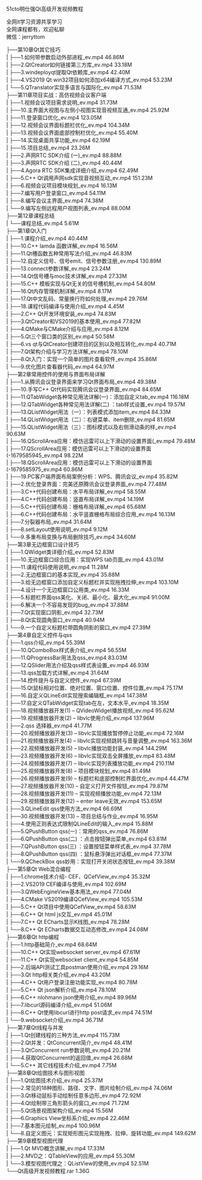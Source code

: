 51cto明仕强Qt高级开发视频教程

全网it学习资源共享学习<br>全网课程都有，欢迎私聊<br>微信：jerryttom<br>

├──第10章Qt其它技巧<br> | ├──1.如何带参数启动外部进程_ev.mp4 46.86M<br> | ├──2.QtCreator如何链接第三方库_ev.mp4 33.18M<br> | ├──3.windeployqt提取Qt依赖库_ev.mp4 42.40M<br> | ├──4.VS2019 Qt win32项目如何添加x64编译方式_ev.mp4 53.23M<br> | └──5.QTranslator实现多语言与国际化_ev.mp4 71.53M<br> ├──第11章项目实战：高仿视频会议客户端<br> | ├──1.视频会议项目需求说明_ev.mp4 31.73M<br> | ├──10.主界面大视图与左侧小视图实现音视频互通_ev.mp4 25.92M<br> | ├──11.登录窗口优化_ev.mp4 123.05M<br> | ├──12.视频会议界面标题栏优化_ev.mp4 104.34M<br> | ├──13.视频会议界面底部控制栏优化_ev.mp4 55.40M<br> | ├──14.实现桌面共享功能_ev.mp4 62.19M<br> | ├──15.项目总结_ev.mp4 23.26M<br> | ├──2.声网RTC SDK介绍 (一)_ev.mp4 88.88M<br> | ├──3.声网RTC SDK介绍 (二)_ev.mp4 40.44M<br> | ├──4.Agora RTC SDK集成详细介绍_ev.mp4 62.49M<br> | ├──5.C++ Qt调用声网sdk实现音视频互动_ev.mp4 151.23M<br> | ├──6.视频会议项目模块规划_ev.mp4 16.13M<br> | ├──7.编写用户登录窗口_ev.mp4 54.11M<br> | ├──8.编写会议主界面_ev.mp4 74.38M<br> | └──9.编写左侧远程用户视图列表_ev.mp4 88.00M<br> ├──第12章课程总结<br> | └──课程总结_ev.mp4 5.61M<br> ├──第1章Qt入门<br> | ├──1.课程介绍_ev.mp4 40.44M<br> | ├──10.C++ lamda 函数详解_ev.mp4 16.56M<br> | ├──11.Qt槽函数五种常用写法介绍_ev.mp4 46.83M<br> | ├──12.自定义信号、信号emit、信号参数注册_ev.mp4 130.89M<br> | ├──13.connect参数详解_ev.mp4 23.24M<br> | ├──14.Qt信号槽与moc技术详解_ev.mp4 27.33M<br> | ├──15.C++ 模板实现与Qt无关的信号槽机制_ev.mp4 54.80M<br> | ├──16.Qt内存管理机制详解_ev.mp4 8.17M<br> | ├──17.Qt中文乱码、常量换行符如何处理_ev.mp4 29.76M<br> | ├──18.课程代码编译与使用介绍_ev.mp4 4.45M<br> | ├──2.C++ Qt开发环境安装_ev.mp4 74.83M<br> | ├──3.QtCreator和VS2019的基本使用_ev.mp4 77.82M<br> | ├──4.QMake与CMake介绍与应用_ev.mp4 8.12M<br> | ├──5.Qt三个窗口类的区别_ev.mp4 50.58M<br> | ├──6.vs qt与QtCreator创建项目的区别以及相互转化_ev.mp4 40.71M<br> | ├──7.Qt架构介绍与学习方法详解_ev.mp4 78.10M<br> | ├──8.Qt入门：实现一个简单的图片查看软件_ev.mp4 35.86M<br> | └──9.优化图片查看器代码_ev.mp4 64.97M<br> ├──第2章常用控件的使用与界面布局详解<br> | ├──1.从腾讯会议登录界面来学习Qt界面布局_ev.mp4 49.38M<br> | ├──10.手写C++ Qt代码实现腾讯会议登录界面_ev.mp4 84.65M<br> | ├──11.QTabWidget各种常见用法详解(一)：添加自定义tab_ev.mp4 116.18M<br> | ├──12.QTabWidget各种常见用法详解(二) ：tab样式设置_ev.mp4 19.57M<br> | ├──13.QListWidget用法（一）：列表模式添加item_ev.mp4 84.33M<br> | ├──14.QListWidget用法（二）：右键菜单、item删除_ev.mp4 81.65M<br> | ├──15.QListWidget用法（三）：图标模式以及右侧滑动条的样_ev.mp4 90.63M<br> | ├──16.QScrollArea应用：模仿迅雷可以上下滑动的设置界面(_ev.mp4 79.48M<br> | ├──17.QScrollArea应用：模仿迅雷可以上下滑动的设置界面(-1679585945_ev.mp4 98.22M<br> | ├──18.QScrollArea应用：模仿迅雷可以上下滑动的设置界面(-1679585975_ev.mp4 60.86M<br> | ├──19.PC客户端界面布局案例分析：WPS、腾讯会议_ev.mp4 35.82M<br> | ├──2.优化登录界面：完美还原腾讯会议登录界面_ev.mp4 77.48M<br> | ├──3.C++代码创建布局：水平布局详解_ev.mp4 58.55M<br> | ├──4.C++代码创建布局：竖直布局详解_ev.mp4 14.19M<br> | ├──5.C++代码创建布局：栅格布局详解_ev.mp4 65.68M<br> | ├──6.C++代码创建布局：水平竖直栅格布局综合应用_ev.mp4 16.13M<br> | ├──7.分裂器布局_ev.mp4 31.64M<br> | ├──8.setLayout使用说明_ev.mp4 9.12M<br> | └──9.多重布局变换与布局删除技巧_ev.mp4 34.60M<br> ├──第3章无边框窗口设计技巧<br> | ├──1.QWidget类详细介绍_ev.mp4 52.83M<br> | ├──10.无边框窗口综合应用：实现WPS tab页面_ev.mp4 43.01M<br> | ├──11.课程代码使用说明_ev.mp4 11.28M<br> | ├──2.无边框窗口的基本实现_ev.mp4 35.88M<br> | ├──3.给无边框窗口添加自定义标题栏并实现拖拽拉伸_ev.mp4 103.10M<br> | ├──4.设计一个无边框窗口公用类_ev.mp4 16.33M<br> | ├──5.标题栏界面qss美化、关闭、最小化、最大化_ev.mp4 91.00M<br> | ├──6.解决一个不容易发现的bug_ev.mp4 37.88M<br> | ├──7.Qt实现窗口阴影_ev.mp4 32.73M<br> | ├──8.Qt实现圆角窗口_ev.mp4 40.94M<br> | └──9.一个自定义标题栏带圆角阴影的窗口_ev.mp4 27.39M<br> ├──第4章自定义控件与qss<br> | ├──1.qss介绍_ev.mp4 55.39M<br> | ├──10.QComboBox样式表介绍_ev.mp4 56.55M<br> | ├──11.QProgressBar用法及qss_ev.mp4 83.03M<br> | ├──12.QSlider用法介绍及qss样式表设置_ev.mp4 46.93M<br> | ├──13.qss加载方式详解_ev.mp4 31.64M<br> | ├──14.控件提升与自定义控件_ev.mp4 67.39M<br> | ├──15.Qt鼠标相对位置、绝对位置、窗口位置、控件位置_ev.mp4 75.17M<br> | ├──16.自定义QLineEdit实现搜索编辑框_ev.mp4 147.38M<br> | ├──17.自定义QTabWidget实现tab在左，文本水平_ev.mp4 18.35M<br> | ├──18.视频播放器开发(1) – QVideoWidget播放视频_ev.mp4 95.62M<br> | ├──19.视频播放器开发(2) – libvlc使用介绍_ev.mp4 137.96M<br> | ├──2.qss 选择器_ev.mp4 41.77M<br> | ├──20.视频播放器开发(3) – libvlc实现播放暂停停止功能_ev.mp4 72.16M<br> | ├──21.视频播放器开发(4) – libvlc实现视频跳转与音量调整_ev.mp4 163.36M<br> | ├──22.视频播放器开发(5) – libvlc播放功能封装_ev.mp4 144.29M<br> | ├──23.视频播放器开发(6) – libvlc实现双击全屏播放_ev.mp4 83.48M<br> | ├──24.视频播放器开发(7) – libvlc实现列表播放功能_ev.mp4 210.11M<br> | ├──25.视频播放器开发(8) – 项目模块规划_ev.mp4 81.49M<br> | ├──26.视频播放器开发(9) – 标题栏和底部控制栏界面优化_ev.mp4 44.47M<br> | ├──27.视频播放器开发(10) – 自定义打开文件按钮_ev.mp4 79.87M<br> | ├──28.视频播放器开发(11) – 实现视频播放功能_ev.mp4 72.13M<br> | ├──29.视频播放器开发(12) – enter leave无效_ev.mp4 153.65M<br> | ├──3.QLineEdit qss使用方法_ev.mp4 66.69M<br> | ├──30.视频播放器开发(13) – 项目总结与作业_ev.mp4 16.95M<br> | ├──4.使用正则表达式限制QLineEdit的输入_ev.mp4 15.88M<br> | ├──5.QPushButton qss(一)：常用的qss_ev.mp4 76.86M<br> | ├──6.QPushButton qss(二) ：点击按钮弹出菜单_ev.mp4 63.81M<br> | ├──7.QPushButton qss(三) ：设置按钮菜单样式表_ev.mp4 37.78M<br> | ├──8.QPushButton qss(四) ：鼠标悬浮弹出对话框_ev.mp4 77.37M<br> | └──9.QCheckBox qss妙用：实现打开关闭状态按钮_ev.mp4 39.38M<br> ├──第5章Qt Web混合编程<br> | ├──1.chrome技术介绍- CEF、QCefView_ev.mp4 35.32M<br> | ├──2.VS2019 CEF编译与使用_ev.mp4 102.69M<br> | ├──3.QWebEngineView基本用法_ev.mp4 77.04M<br> | ├──4.CMake VS2019编译QCefView_ev.mp4 105.53M<br> | ├──5.C++ Qt项目中使用QCefView_ev.mp4 58.63M<br> | ├──6.C++ Qt html js交互_ev.mp4 45.01M<br> | ├──7.C++ Qt ECharts显示K线图_ev.mp4 78.28M<br> | └──8.C++ Qt ECharts数据交互动态修改_ev.mp4 24.08M<br> ├──第6章Qt http编程<br> | ├──1.http基础简介_ev.mp4 68.64M<br> | ├──10.C++ Qt实现websocket server_ev.mp4 67.61M<br> | ├──11.C++ Qt实现websocket client_ev.mp4 54.85M<br> | ├──2.后端API测试工具postman使用介绍_ev.mp4 29.16M<br> | ├──3.Qt http相关类介绍_ev.mp4 43.20M<br> | ├──4.C++ Qt用户登录注册功能实现_ev.mp4 80.78M<br> | ├──5.C++ Qt json解析介绍_ev.mp4 78.10M<br> | ├──6.C++ nlohmann json使用介绍_ev.mp4 89.96M<br> | ├──7.libcurl源码编译介绍_ev.mp4 51.06M<br> | ├──8.C++ Qt使用libcurl进行http post请求_ev.mp4 74.51M<br> | └──9.websocket介绍_ev.mp4 36.71M<br> ├──第7章Qt线程与并发<br> | ├──1.Qt创建线程的三种方法_ev.mp4 115.73M<br> | ├──2.Qt并发：QtConcurrent简介_ev.mp4 48.41M<br> | ├──3.QtConcurrent run参数说明_ev.mp4 20.21M<br> | ├──4.获取QtConcurrent的返回值_ev.mp4 26.68M<br> | └──5.C++ 其它线程技术介绍_ev.mp4 7.75M<br> ├──第8章Qt绘图技术与图形视图<br> | ├──1.Qt绘图技术介绍_ev.mp4 25.37M<br> | ├──2.常见的18种图形、路径、文字、图片绘制介绍_ev.mp4 74.06M<br> | ├──3.Qt移动鼠标手动绘制任意多边形_ev.mp4 72.92M<br> | ├──4.Qt绘制带三角形箭头的窗口_ev.mp4 71.72M<br> | ├──5.Qt场景视图架构介绍_ev.mp4 15.56M<br> | ├──6.Graphics View坐标系介绍_ev.mp4 22.46M<br> | ├──7.基本图元绘制_ev.mp4 100.96M<br> | └──8.自定义图元：实现矩形图元实现拖拽、拉伸、旋转功能_ev.mp4 149.62M<br> ├──第9章模型视图代理<br> | ├──1.Qt MVD概念讲解_ev.mp4 17.33M<br> | ├──2.MVD之：QTableView的应用_ev.mp4 55.30M<br> | └──3.模型视图代理之：QListView的使用_ev.mp4 52.51M<br> └──Qt高级开发视频教程.rar 1.36G